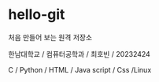 # hello-git
처음 만들어 보는 원격 저장소

한남대학교 / 컴퓨터공학과 / 최호빈 / 20232424

C / Python / HTML / Java script / Css /Linux